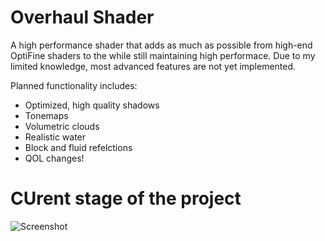 # Overhaul Shader
A high performance shader that adds as much as possible from high-end OptiFine shaders to the while still maintaining high performace. Due to my limited knowledge, most advanced features are not yet implemented.

Planned functionality includes:
- Optimized, high quality shadows
- Tonemaps
- Volumetric clouds
- Realistic water
- Block and fluid refelctions
- QOL changes!

# CUrent stage of the project

![Screenshot](https://user-images.githubusercontent.com/95507639/180534727-7426d584-94d9-4922-9d05-9616407e4979.png)
